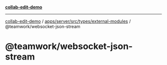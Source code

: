 [**collab-edit-demo**](../../../../../../../README.md)

***

[collab-edit-demo](../../../../../../../README.md) / [apps/server/src/types/external-modules](../../README.md) / @teamwork/websocket-json-stream

# @teamwork/websocket-json-stream

